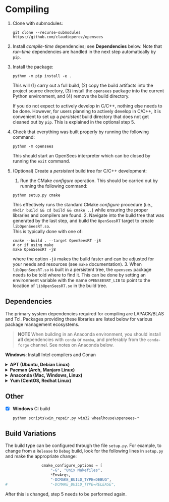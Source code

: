 # Compiling

1. Clone with submodules:

   ``` shell
   git clone --recurse-submodules https://github.com/claudioperez/opensees
   ```

2. Install *compile-time* dependencies; see **Dependencies** below. Note that
   *run-time* dependencies are handled in the next step automatically by `pip`.


3. Install the package:
   ``` shell
   python -m pip install -e .
   ```
   This will (1) carry out a full build, (2) copy the build artifacts into
   the project source directory, (3) install the `opensees` package
   into the current Python environment, and (4) remove the build directory. 

   If you do not expect to actively develop in C/C++, nothing else needs to
   be done. However, for users planning to actively develop in C/C++, it is 
   convenient to set up a *persistent* build directory that does not
   get cleaned out by `pip`. This is explained in the optional step 5.

4. Check that everything was built properly by running the following command:
   ```shell
   python -m opensees
   ```
   This should start an OpenSees interpreter which can be closed by running
   the `exit` command.

5. (Optional) Create a *persistent* build tree for C/C++ development:
   1. Run the CMake *configure* operation. This should be carried out
      by running the following command:
     ```shell
     python setup.py cmake
     ```
     This effectively runs the standard CMake *configure* procedure 
     (i.e., `mkdir build && cd build && cmake ..`) while ensuring
     the proper libraries and compilers are found.
   2. Navigate into the build tree that was generated by the last step, and 
     build the `OpenSeesRT` target to create `libOpenSeesRT.so`.  
     This is typically done with one of:
     ```shell
     cmake --build . --target OpenSeesRT -j8
     # or if using make
     make OpenSeesRT -j8
     ```
     where the option `-j8` makes the build faster and can be adjusted
     for your needs and resources (see `make` documentation).
   3. When `libOpenSeesRT.so` is built in a persistent tree, the `opensees` 
     package needs to be told where to find it. This can be done by setting
     an environment variable with the name `OPENSEESRT_LIB` to point to
     the location of `libOpenSeesRT.so` in the build tree.

## Dependencies

The primary system dependencies required for compiling are LAPACK/BLAS and Tcl.
Packages providing these libraries are listed below for various package
management ecosystems.

> **NOTE** When building in an Anaconda environment, you should install 
> **all** dependencies with `conda` or `mamba`, and preferably from the
> `conda-forge` channel. See notes on Anaconda below.

**Windows**: Install Intel compilers and Conan


<details><summary><b>APT (Ubuntu, Debian Linux)</b></summary>

| Dependency  | Package              |
|:------------|:---------------------|
| LAPACK      | `liblapack-dev`      |
| BLAS        | `libblas-dev`        |
| Tcl\*       | `tcl-dev`            |

</details>
<details>
<summary>
<b>Pacman (Arch, Manjaro Linux)</b>
</summary>

The Pacman package manager

| Dependency  | Package       |
|:------------|:--------------|
| LAPACK      | `lapack`      |
| BLAS        | `blas`        |
| Tcl\*       | `tcl`         |

</details>
<details>
<summary>
<b>Anaconda (Mac, Windows, Linux)</b>
</summary>

When using conda, you need to ensure that CMake only finds 
compilers that are compatible with the libraries in the
environment. <b>System compilers (like those installed
by the operating system's package manager) often cannot be used
and can lead to segfaults.</b>
The following command should install everything you need:

``` shell
conda install -c conda-forge fortran-compiler cxx-compiler c-compiler openblas
```

</details>
</details>
<details>
<summary>
<b>Yum (CentOS, Redhat Linux)</b>
</summary>

| Dependency | Package        |
|------------|----------------|
| LAPACK     | `lapack-devel` |
| Tcl\*      | `tcl-devel`    |

</details>

## Other

- [x] **Windows** CI build

  ``` shell
  python scripts\win_repair.py win32 wheelhouse\opensees-*
  ```

## Build Variations

The build type can be configured through the file `setup.py`. For example,
to change from a `Release` to `Debug` build, look for the following lines
in `setup.py` and make the appropriate change:
```python
                cmake_configure_options = [
                    "-G", "Unix Makefiles",
                    *EnvArgs,
                    "-DCMAKE_BUILD_TYPE=DEBUG",
#                   "-DCMAKE_BUILD_TYPE=RELEASE",
```
After this is changed, step 5 needs to be performed again.

